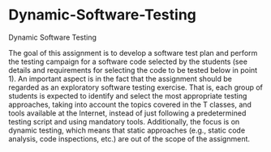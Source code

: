 # Dynamic-Software-Testing
Dynamic Software Testing

The goal of this assignment is to develop a software test plan and perform the testing
campaign for a software code selected by the students (see details and requirements for
selecting the code to be tested below in point 1). An important aspect is in the fact that the
assignment should be regarded as an exploratory software testing exercise. That is, each
group of students is expected to identify and select the most appropriate testing approaches,
taking into account the topics covered in the T classes, and tools available at the Internet,
instead of just following a predetermined testing script and using mandatory tools.
Additionally, the focus is on dynamic testing, which means that static approaches (e.g., static
code analysis, code inspections, etc.) are out of the scope of the assignment.

